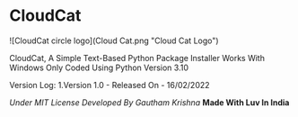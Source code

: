 # CloudCat
![CloudCat circle logo](Cloud Cat.png "Cloud Cat Logo")

CloudCat, A Simple Text-Based Python Package Installer
Works With Windows Only
Coded Using Python Version 3.10

Version Log:
1.Version 1.0 - Released On - 16/02/2022

*Under MIT License*
*Developed By Gautham Krishna*
**Made With Luv In India**
